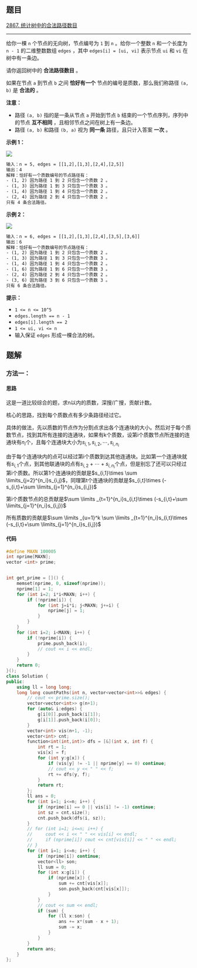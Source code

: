 ## 题目

[2867. 统计树中的合法路径数目](https://leetcode.cn/problems/count-valid-paths-in-a-tree/)

---

给你一棵 `n` 个节点的无向树，节点编号为 `1` 到 `n` 。给你一个整数 `n` 和一个长度为 `n - 1` 的二维整数数组 `edges` ，其中 `edges[i] = [ui, vi]` 表示节点 `ui` 和 `vi` 在树中有一条边。

请你返回树中的 **合法路径数目** 。

如果在节点 `a` 到节点 `b` 之间 **恰好有一个** 节点的编号是质数，那么我们称路径 `(a, b)` 是 **合法的** 。

**注意：**

-   路径 `(a, b)` 指的是一条从节点 `a` 开始到节点 `b` 结束的一个节点序列，序列中的节点 **互不相同** ，且相邻节点之间在树上有一条边。
-   路径 `(a, b)` 和路径 `(b, a)` 视为 **同一条** 路径，且只计入答案 **一次** 。

  

**示例 1：**

![](https://assets.leetcode.com/uploads/2023/08/27/example1.png)

```txt
输入：n = 5, edges = [[1,2],[1,3],[2,4],[2,5]]
输出：4
解释：恰好有一个质数编号的节点路径有：
- (1, 2) 因为路径 1 到 2 只包含一个质数 2 。
- (1, 3) 因为路径 1 到 3 只包含一个质数 3 。
- (1, 4) 因为路径 1 到 4 只包含一个质数 2 。
- (2, 4) 因为路径 2 到 4 只包含一个质数 2 。
只有 4 条合法路径。
```

**示例 2：**

![](https://assets.leetcode.com/uploads/2023/08/27/example2.png)

```txt
输入：n = 6, edges = [[1,2],[1,3],[2,4],[3,5],[3,6]]
输出：6
解释：恰好有一个质数编号的节点路径有：
- (1, 2) 因为路径 1 到 2 只包含一个质数 2 。
- (1, 3) 因为路径 1 到 3 只包含一个质数 3 。
- (1, 4) 因为路径 1 到 4 只包含一个质数 2 。
- (1, 6) 因为路径 1 到 6 只包含一个质数 3 。
- (2, 4) 因为路径 2 到 4 只包含一个质数 2 。
- (3, 6) 因为路径 3 到 6 只包含一个质数 3 。
只有 6 条合法路径。
```
  

**提示：**

-   `1 <= n <= 10^5`
-   `edges.length == n - 1`
-   `edges[i].length == 2`
-   `1 <= ui, vi <= n`
-   输入保证 `edges` 形成一棵合法的树。

  

## 题解

### 方法一：

#### 思路

这是一道比较综合的题，求n以内的质数，深搜/广搜，贡献计数。

核心的思路，找到每个质数点有多少条路径经过它。

具体的做法，先以质数的节点作为分割点求出各个连通块的大小。然后对于每个质数节点，找到其所有连接的连通块，如果有k个质数，设第i个质数节点所连接的连通块有$n_i$个，且每个连通块大小为$s_{i,1}, s_{i,2}, \cdots, s_{i, n_i}$

由于每个连通块内的点可以经过第i个质数到达其他连通块。比如第一个连通块就有$s_{i,1}$个点，到其他联通块的点有$s_{i,2}+ \cdots + s_{i, n_i}$个点，但是别忘了还可以只经过第i个质数。所以第1个连通块的贡献是$s_{i,1}\times \sum \limits_{j=2}^{n_i}s_{i,j}$，同理第t个连通块的贡献是$s_{i,t}\times (-s_{i,t}+\sum \limits_{j=1}^{n_i}s_{i,j})$

第i个质数节点的总贡献是$\sum \limits _{t=1}^{n_i}s_{i,t}\times (-s_{i,t}+\sum \limits_{j=1}^{n_i}s_{i,j})$

所有质数的贡献是$\sum \limits _{u=1}^k \sum \limits _{t=1}^{n_i}s_{i,t}\times (-s_{i,t}+\sum \limits_{j=1}^{n_i}s_{i,j})$

#### 代码

```C++
#define MAXN 100005
int nprime[MAXN];
vector <int> prime;


int get_prime = []() {
    memset(nprime, 0, sizeof(nprime));
    nprime[1] = 1;
    for (int i=2; i*i<MAXN; i++) {
        if (!nprime[i]) {
            for (int j=i*i; j<MAXN; j+=i) {
                nprime[j] = 1;
            }
        }
    }
    for (int i=2; i<MAXN; i++) {
        if (!nprime[i]) {
            prime.push_back(i);
            // cout << i << endl;
        }
    }
    return 0;
}();
class Solution {
public:
    using ll = long long;
    long long countPaths(int n, vector<vector<int>>& edges) {
        // cout << prime.size();
        vector<vector<int>> g(n+1);
        for (auto& i:edges) {
            g[i[0]].push_back(i[1]);
            g[i[1]].push_back(i[0]);
        }
        vector<int> vis(n+1, -1);
        vector<int> cnt;
        function<int(int,int)> dfs = [&](int x, int f) {
            int rt = 1;
            vis[x] = f;
            for (int y:g[x]) {
                if (vis[y] != -1 || nprime[y] == 0) continue;
                // cout << y << " " << f;
                rt += dfs(y, f);
            }
            return rt;
        };
        ll ans = 0;
        for (int i=1; i<=n; i++) {
            if (nprime[i] == 0 || vis[i] != -1) continue;
            int sz = cnt.size();
            cnt.push_back(dfs(i, sz));
        }
        // for (int i=1; i<=n; i++) {
        //     cout << i << " " << vis[i] << endl;
        //     if (nprime[i]) cout << cnt[vis[i]] << " " << endl;
        // }
        for (int i=1; i<=n; i++) {
            if (nprime[i]) continue;
            vector<ll> son;
            ll sum = 0;
            for (int x:g[i]) {
                if (nprime[x]) {
                    sum += cnt[vis[x]];
                    son.push_back(cnt[vis[x]]);
                }
            }
            // cout << sum << endl;
            if (sum) {
                for (ll x:son) {
                    ans += x*(sum - x + 1);
                    sum -= x;
                }
            }
        }
        return ans;
    }
};
```
